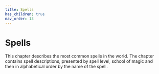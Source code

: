 ```yaml
---
title: Spells
has_children: true
nav_order: 13
---
```


# Spells
This chapter describes the most common spells in the world. The chapter contains spell descriptions, presented by spell level, school of magic and then in alphabetical order by the name of the spell.
